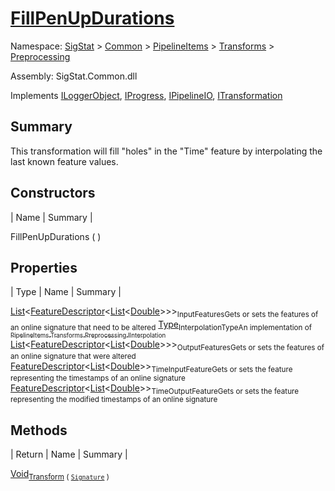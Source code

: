 # [FillPenUpDurations](./FillPenUpDurations.md)

Namespace: [SigStat]() > [Common](./../../../README.md) > [PipelineItems]() > [Transforms]() > [Preprocessing](./README.md)

Assembly: SigStat.Common.dll

Implements [ILoggerObject](./../../../ILoggerObject.md), [IProgress](./../../../Helpers/IProgress.md), [IPipelineIO](./../../../Pipeline/IPipelineIO.md), [ITransformation](./../../../ITransformation.md)

## Summary
This transformation will fill "holes" in the "Time" feature by interpolating the last known  feature values.

## Constructors

| Name | Summary | 

FillPenUpDurations (  )<sub></sub>


## Properties

| Type | Name | Summary | 

[List](https://docs.microsoft.com/en-us/dotnet/api/System.Collections.Generic.List-1)\<[FeatureDescriptor](./../../../FeatureDescriptor-1.md)\<[List](https://docs.microsoft.com/en-us/dotnet/api/System.Collections.Generic.List-1)\<[Double](https://docs.microsoft.com/en-us/dotnet/api/System.Double)>>><sub>InputFeatures</sub><sub>Gets or sets the features of an online signature that need to be altered</sub>
[Type](https://docs.microsoft.com/en-us/dotnet/api/System.Type)<sub>InterpolationType</sub><sub>An implementation of [<sub>PipelineItems.Transforms.Preprocessing.IInterpolation</sub>](https://github.com/hargitomi97/sigstat/blob/master/docs/md/SigStat/Common/PipelineItems/Transforms/Preprocessing/IInterpolation.md)</sub>
[List](https://docs.microsoft.com/en-us/dotnet/api/System.Collections.Generic.List-1)\<[FeatureDescriptor](./../../../FeatureDescriptor-1.md)\<[List](https://docs.microsoft.com/en-us/dotnet/api/System.Collections.Generic.List-1)\<[Double](https://docs.microsoft.com/en-us/dotnet/api/System.Double)>>><sub>OutputFeatures</sub><sub>Gets or sets the features of an online signature that were altered</sub>
[FeatureDescriptor](./../../../FeatureDescriptor-1.md)\<[List](https://docs.microsoft.com/en-us/dotnet/api/System.Collections.Generic.List-1)\<[Double](https://docs.microsoft.com/en-us/dotnet/api/System.Double)>><sub>TimeInputFeature</sub><sub>Gets or sets the feature representing the timestamps of an online signature</sub>
[FeatureDescriptor](./../../../FeatureDescriptor-1.md)\<[List](https://docs.microsoft.com/en-us/dotnet/api/System.Collections.Generic.List-1)\<[Double](https://docs.microsoft.com/en-us/dotnet/api/System.Double)>><sub>TimeOutputFeature</sub><sub>Gets or sets the feature representing the modified timestamps of an online signature</sub>


## Methods

| Return | Name | Summary | 

[Void](https://docs.microsoft.com/en-us/dotnet/api/System.Void)<sub>[Transform](./Methods/FillPenUpDurations-100663739.md) ( [`Signature`](./../../../Signature.md) )</sub><sub></sub>


